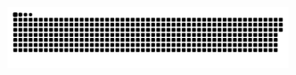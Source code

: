 ![](https://raw.githubusercontent.com/iocion/iocion/refs/heads/output/github-contribution-grid-snake.svg)

